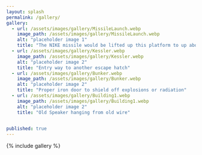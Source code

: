 ```yaml
---
layout: splash
permalink: /gallery/
gallery:
  - url: /assets/images/gallery/MissileLaunch.webp
    image_path: /assets/images/gallery/MissileLaunch.webp
    alt: "placeholder image 1"
    title: "The NIKE missile would be lifted up this platform to up above for launch" 
  - url: /assets/images/gallery/Kessler.webp
    image_path: /assets/images/gallery/Kessler.webp
    alt: "placeholder image 2"
    title: "Entry way to another escape hatch" 
  - url: /assets/images/gallery/Bunker.webp
    image_path: /assets/images/gallery/Bunker.webp
    alt: "placeholder image 2"
    title: "Proper iron door to shield off explosions or radiation" 
  - url: /assets/images/gallery/Building1.webp
    image_path: /assets/images/gallery/Building1.webp
    alt: "placeholder image 2"
    title: "Old Speaker hanging from old wire"
  

published: true
---
```



{% include gallery %}
